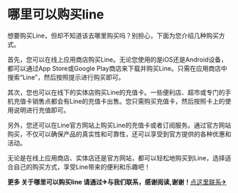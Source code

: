 # 哪里可以购买line

想要购买Line，但却不知道该去哪里购买吗？别担心，下面为您介绍几种购买方式。

首先，您可以在线上应用商店购买Line。无论您使用的是iOS还是Android设备，都可以通过App Store或Google Play商店来下载并购买Line。只需在应用商店中搜索“Line”，然后按照提示进行购买即可。

其次，您也可以在线下的实体店购买Line的充值卡。一些便利店、超市或专门的手机充值卡销售点都会有Line的充值卡出售。您只需购买充值卡，然后按照卡上的使用说明进行充值即可。

另外，您还可以在Line官方网站上购买Line的充值卡或者订阅服务。通过官方网站购买，不仅可以确保产品的真实性和可靠性，还可以享受到官方提供的各种优惠和活动。

无论是在线上应用商店、实体店还是官方网站，都可以轻松地购买到Line，选择适合自己的购买方式，享受Line带来的便利和乐趣吧！

**更多 关于哪里可以购买line 请通过✈与我们联系，感谢阅读,谢谢！**[点这里联系✈](https://lm.k02.cc)